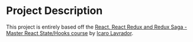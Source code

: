 # Project Description

This project is entirely based off the 
[React, React Redux and Redux Saga - Master React State/Hooks course](https://www.udemy.com/course/react-redux-saga/) 
by [Icaro Lavrador](https://github.com/icaronz).